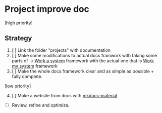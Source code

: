 # Project improve doc

[high priority]

## Strategy

1. [ ] Link the folder "projects" with documentation
2. [ ] Make some modifications to actual docs framwork with taking some parts of -> [Work a system](https://github.com/Primerz/Work-a-system) framework with the actual one that is [Work my system](https://github.com/Primerz/Work-my-system) framework
3. [ ] Make the whole docs framework clear and as simple as possible + fully complete.

[low priority]

4. [ ] Make a website from docs with [mkdocs-material](http://squidfunk.github.io/mkdocs-material/)
*  [ ] Review, refine and optimize.
